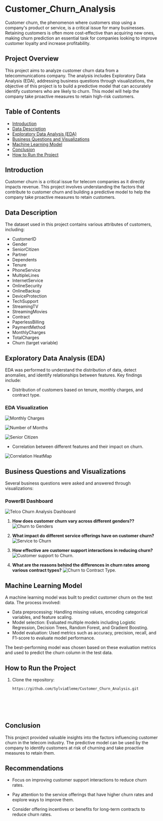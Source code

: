 # Customer_Churn_Analysis

Customer churn, the phenomenon where customers stop using a company's product or service, is a critical issue for many businesses. Retaining customers is often more cost-effective than acquiring new ones, making churn prediction an essential task for companies looking to improve customer loyalty and increase profitability.



## Project Overview

This project aims to analyze customer churn data from a telecommunications company. The analysis includes Exploratory Data Analysis (EDA), addressing business questions through visualizations, the objective of this project is to build a predictive model that can accurately identify customers who are likely to churn. This model will help the company take proactive measures to retain high-risk customers.

## Table of Contents

- [Introduction](#introduction)
- [Data Description](#data-description)
- [Exploratory Data Analysis (EDA)](#exploratory-data-analysis-eda)
- [Business Questions and Visualizations](#business-questions-and-visualizations)
- [Machine Learning Model](#machine-learning-model)
- [Conclusion](#conclusion)
- [How to Run the Project](#how-to-run-the-project)

## Introduction

Customer churn is a critical issue for telecom companies as it directly impacts revenue. This project involves understanding the factors that contribute to customer churn and building a predictive model to help the company take proactive measures to retain customers.

## Data Description

The dataset used in this project contains various attributes of customers, including:

- CustomerID
- Gender
- SeniorCitizen
- Partner
- Dependents
- Tenure
- PhoneService
- MultipleLines
- InternetService
- OnlineSecurity
- OnlineBackup
- DeviceProtection
- TechSupport
- StreamingTV
- StreamingMovies
- Contract
- PaperlessBilling
- PaymentMethod
- MonthlyCharges
- TotalCharges
- Churn (target variable)

## Exploratory Data Analysis (EDA)

EDA was performed to understand the distribution of data, detect anomalies, and identify relationships between features. Key findings include:

- Distribution of customers based on tenure, monthly charges, and contract type.
### EDA Visualization
![Monthly Charges](Visuals/EDA-monthlyCharges.png)

![Number of Months](Visuals/EDA-tenure.png)

![Senior Citizen](Visuals/EDA-senior.png)

- Correlation between different features and their impact on churn.

![Correlation HeatMap](Visuals/EDA-correlation.png)

## Business Questions and Visualizations

Several business questions were asked and answered through visualizations:

### PowerBI Dashboard 
![Telco Churn Analysis Dashboard](Visuals/Dashboard.png)

1. **How does customer churn vary across different genders??**
   ![Churn to Genders](Visuals\Churn_to_Genders.png)
   
2. **What impact do different service offerings have on customer churn?**
   ![Service to Churn](Visuals/Service_to_Churn.png)
   
3. **How effective are customer support interactions in reducing churn?**
   ![Customer support to Churn](Visuals/Customer_support_to_Churn.png).

4. **What are the reasons behind the differences in churn rates among various contract types?**
   ![Churn to Contract Type](Visuals/Churn_to_Contract_Type.png).
## Machine Learning Model

A machine learning model was built to predict customer churn on the test data. The process involved:

- Data preprocessing: Handling missing values, encoding categorical variables, and feature scaling.
- Model selection: Evaluated multiple models including Logistic Regression, Decision Trees, Random Forest, and Gradient Boosting.
- Model evaluation: Used metrics such as accuracy, precision, recall, and F1-score to evaluate model performance.

The best-performing model was chosen based on these evaluation metrics and used to predict the churn column in the test data.

## How to Run the Project

1. Clone the repository:
   ```bash
   https://github.com/SylviaEleme/Customer_Churn_Analysis.git



 



## Conclusion

This project provided valuable insights into the factors influencing customer churn in the telecom industry. The predictive model can be used by the company to identify customers at risk of churning and take proactive measures to retain them.

## Recommendations

- Focus on improving customer support interactions to reduce churn rates.

- Pay attention to the service offerings that have higher churn rates and explore ways to improve them.

- Consider offering incentives or benefits for long-term contracts to reduce churn rates.




 
